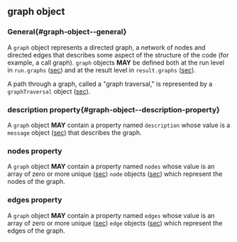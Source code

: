 ## graph object

### General{#graph-object--general}

A `graph` object represents a directed graph, a network of nodes and directed edges that describes some aspect of the structure of the code (for example, a call graph). `graph` objects **MAY** be defined both at the run level in `run.graphs` ([sec](#run-object--graphs-property)) and at the result level in `result.graphs` ([sec](#result-object--graphs-property)).

A path through a graph, called a "graph traversal," is represented by a `graphTraversal` object ([sec](#graphtraversal-object)).

### description property{#graph-object--description-property}

A `graph` object **MAY** contain a property named `description` whose value is a `message` object ([sec](#message-object)) that describes the graph.

### nodes property

A `graph` object **MAY** contain a property named `nodes` whose value is an array of zero or more unique ([sec](#array-properties-with-unique-values)) `node` objects ([sec](#node-object)) which represent the nodes of the graph.

### edges property

A `graph` object **MAY** contain a property named `edges` whose value is an array of zero or more unique ([sec](#array-properties-with-unique-values)) `edge` objects ([sec](#edge-object)) which represent the edges of the graph.
